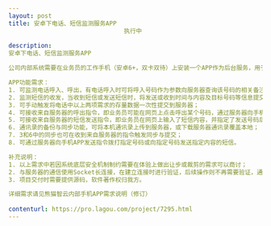 ```yaml
---                
layout: post       
title: 安卓下电话、短信监测服务APP
                                执行中
           
description: 
安卓下电话、短信监测服务APP

公司内部系统需要在业务员的工作手机（安卓6+，双卡双待）上安装一个APP作为后台服务，用于自动将业务员的业务联系记录自动维护到服务器；

APP功能需求：
1. 可监测电话呼入、呼出，有电话呼入时可将呼入号码作为参数向服务器查询该号码的相关备注信息进行显示，电话挂断后则将本次通话的呼入/呼出号码、开始时间与通话时长等信息提交到服务器；
2. 监测短信的收发，当收到短信或发送短信时，将发送或收到时间与内容及目标号码等信息提交到服务器；
3. 可手动触发将电话中以上两项需求的存量数据一次性提交到服务器；
4. 可接收来自服务器的呼出指令，即业务员可能在网页上点击呼出某个号码，通过服务器向手机下达呼叫某个电话号码的指令；
5. 可接收来自服务器的短信发送指令，即业务员在网页上输入了短信内容，并指定了发送号码后，通过服务器将短信内容与目标号码下发到手机APP中，由APP执行短信的发送；
6. 通讯录的备份与同步功能，可将本机通讯录上传到服务器，或下载服务器通讯录覆盖本地；
7. 3和6中的同步也可在收到来自服务器的指令触发同步与提交；
8. 可通过服务器向手机APP发送指令拨打指定号码或向指定号码发送指定内容的短信。

补充说明：
1. 以上需求中若因系统底层安全机制制约需要在体验上做出让步或裁剪的需求可以商讨；
2. 与服务器的通信使用Socket长连接，在建立连接时进行验证，后续操作则不再需要验证，通信的协议格式为自定义的，不会太复杂，详细的验证与通信协议格式说明在确定合作后会有专门文档说明；
3. 项目交付时需要提供源码，软件著作权归我方。

详细需求请见熊猫智云内部手机APP需求说明（修订）
     
contenturl: https://pro.lagou.com/project/7295.html      
---                 
```

